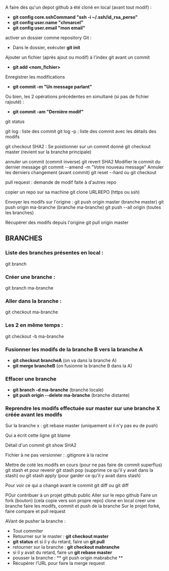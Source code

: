 A faire dès qu'un depot github a été cloné en local (avant tout modif) :
- **git config core.sshCommand "ssh -i ~/.ssh/id_rsa_perso"**
- **git config user.name "chmarcel"**
- **git config user.email "mon email"**



activer un dossier comme repository Git :
- Dans le dossier, exécuter **git init**

Ajouter un fichier (après ajout ou modif) à l'index git avant un commit
- **git add <nom_fichier>**

Enregistrer les modifications
- **git commit -m "Un message parlant"**

Ou bien, les 2 opérations précédentes en simultané (si pas de fichier rajouté) :
- **git commit -am "Dernière modif"**

git status

git log : liste des commit
git log -p : liste des commit avec les détails des modifs



git checkout SHA2 : Se poistionner sur un commit donné
git checkout master (revient sur la branche principale)

annuler un commit (commit inverse)
git revert SHA2
Modifier le commit du dernier message
git commit --amend -m "Votre nouveau message"
Annuler les derniers changement (avant commit)
git reset --hard
ou
git checkout <nomfichier>

pull request : demande de modif faite à d'autres repo

copier un repo sur sa machine 
git clone URLREPO (https ou ssh)

Envoyer les modifs sur l'origine :
git push origin master (branche master)
git push origin ma-branche (branche ma-branche)
git push --all origin (toutes les branches)

Récupérer des modifs depuis l'origine
git pull origin master

## BRANCHES
### Liste des branches présentes en local :
git branch
### Créer une branche : 
git branch ma-branche
### Aller dans la branche : 
git checkout ma-branche
### Les 2 en même temps : 
git checkout -b ma-branche

### Fusionner les modifs de la branche B vers la branche A
- **git checkout brancheA** (on va dans la branche A)
- **git merge brancheB** (on fusionne la branche B dans la A)

### Effacer une branche
- **git branch -d ma-branche** (branche locale)
- **git push origin --delete ma-branche** (branche distante)

### Reprendre les modifs effectuée sur master sur une branche X créée avant les modifs
Sur la branche x : 
git rebase master (uniquement si il n'y pas eu de push)

Qui a écrit cette ligne
git blame <nom fichier>

Détail d'un commit
git show SHA2

Fichier à ne pas versionner : .gitignore à la racine

Mettre de coté les modifs en cours (pour ne pas faire de commit superflus)
git stash
et pour revenir
git stash pop (supprime ce qu'il y avait dans la stash)
ou
git stash apply (pour garder ce qu'il y avait dans stash)


Pour voir ce qui a changé avant le commit
git diff
ou 
git diff <nomfichier>

POur contribuer à un projet github public
Aller sur le repo github
Faire un fork (bouton) (cela copie vers son propre repo)
clone en local
creer une branche
faire les modifs, commit et push de la branche
Sur le projet forké, faire compare et pull request


AVant de pusher la branche :
- Tout commiter
- Retourner sur le master : **git checkout master**
- **git status** et si il y du retard, faire un **git pull**
- retourner sur la branche : **git checkout mabranche**
- si il y avait du retard, faire un **git rebase master**
- pousser la branche : ** git push origin mabrabche **
- Récupérer l'URL pour faire la merge request


